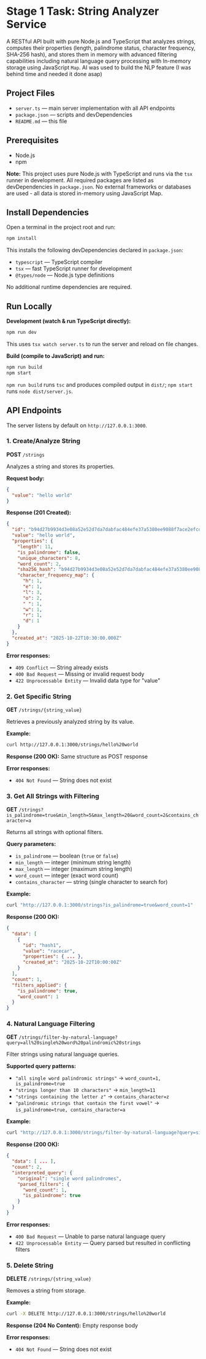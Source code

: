 # Stage 1 Task: String Analyzer Service

A RESTful API built with pure Node.js and TypeScript that analyzes strings, computes their properties (length, palindrome status, character frequency, SHA-256 hash), and stores them in memory with advanced filtering capabilities including natural language query processing with In-memory storage using JavaScript `Map`. AI was used to build the NLP feature (I was behind time and needed it done asap)

## Project Files

- `server.ts` — main server implementation with all API endpoints
- `package.json` — scripts and devDependencies
- `README.md` — this file

## Prerequisites

- Node.js
- npm

**Note:** This project uses pure Node.js with TypeScript and runs via the `tsx` runner in development. All required packages are listed as devDependencies in `package.json`. No external frameworks or databases are used - all data is stored in-memory using JavaScript Map.

## Install Dependencies

Open a terminal in the project root and run:
```bash
npm install
```

This installs the following devDependencies declared in `package.json`:
- `typescript` — TypeScript compiler
- `tsx` — fast TypeScript runner for development
- `@types/node` — Node.js type definitions

No additional runtime dependencies are required.

## Run Locally

**Development (watch & run TypeScript directly):**
```bash
npm run dev
```

This uses `tsx watch server.ts` to run the server and reload on file changes.

**Build (compile to JavaScript) and run:**
```bash
npm run build
npm start
```

`npm run build` runs `tsc` and produces compiled output in `dist/`; `npm start` runs `node dist/server.js`.

## API Endpoints

The server listens by default on `http://127.0.0.1:3000`.

### 1. Create/Analyze String

**POST** `/strings`

Analyzes a string and stores its properties.

**Request body:**
```json
{
  "value": "hello world"
}
```

**Response (201 Created):**
```json
{
  "id": "b94d27b9934d3e08a52e52d7da7dabfac484efe37a5380ee9088f7ace2efcde9",
  "value": "hello world",
  "properties": {
    "length": 11,
    "is_palindrome": false,
    "unique_characters": 8,
    "word_count": 2,
    "sha256_hash": "b94d27b9934d3e08a52e52d7da7dabfac484efe37a5380ee9088f7ace2efcde9",
    "character_frequency_map": {
      "h": 1,
      "e": 1,
      "l": 3,
      "o": 2,
      " ": 1,
      "w": 1,
      "r": 1,
      "d": 1
    }
  },
  "created_at": "2025-10-22T10:30:00.000Z"
}
```

**Error responses:**
- `409 Conflict` — String already exists
- `400 Bad Request` — Missing or invalid request body
- `422 Unprocessable Entity` — Invalid data type for "value"

### 2. Get Specific String

**GET** `/strings/{string_value}`

Retrieves a previously analyzed string by its value.

**Example:**
```bash
curl http://127.0.0.1:3000/strings/hello%20world
```

**Response (200 OK):** Same structure as POST response

**Error responses:**
- `404 Not Found` — String does not exist

### 3. Get All Strings with Filtering

**GET** `/strings?is_palindrome=true&min_length=5&max_length=20&word_count=2&contains_character=a`

Returns all strings with optional filters.

**Query parameters:**
- `is_palindrome` — boolean (`true` or `false`)
- `min_length` — integer (minimum string length)
- `max_length` — integer (maximum string length)
- `word_count` — integer (exact word count)
- `contains_character` — string (single character to search for)

**Example:**
```bash
curl "http://127.0.0.1:3000/strings?is_palindrome=true&word_count=1"
```

**Response (200 OK):**
```json
{
  "data": [
    {
      "id": "hash1",
      "value": "racecar",
      "properties": { ... },
      "created_at": "2025-10-22T10:00:00Z"
    }
  ],
  "count": 1,
  "filters_applied": {
    "is_palindrome": true,
    "word_count": 1
  }
}
```

### 4. Natural Language Filtering

**GET** `/strings/filter-by-natural-language?query=all%20single%20word%20palindromic%20strings`

Filter strings using natural language queries.

**Supported query patterns:**
- `"all single word palindromic strings"` → `word_count=1, is_palindrome=true`
- `"strings longer than 10 characters"` → `min_length=11`
- `"strings containing the letter z"` → `contains_character=z`
- `"palindromic strings that contain the first vowel"` → `is_palindrome=true, contains_character=a`

**Example:**
```bash
curl "http://127.0.0.1:3000/strings/filter-by-natural-language?query=single%20word%20palindromes"
```

**Response (200 OK):**
```json
{
  "data": [ ... ],
  "count": 2,
  "interpreted_query": {
    "original": "single word palindromes",
    "parsed_filters": {
      "word_count": 1,
      "is_palindrome": true
    }
  }
}
```

**Error responses:**
- `400 Bad Request` — Unable to parse natural language query
- `422 Unprocessable Entity` — Query parsed but resulted in conflicting filters

### 5. Delete String

**DELETE** `/strings/{string_value}`

Removes a string from storage.

**Example:**
```bash
curl -X DELETE http://127.0.0.1:3000/strings/hello%20world
```

**Response (204 No Content):** Empty response body

**Error responses:**
- `404 Not Found` — String does not exist

